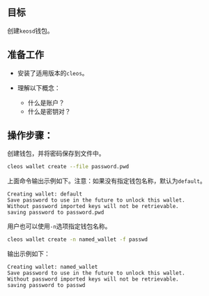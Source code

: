 ## 目标

创建`keosd`钱包。

## 准备工作

* 安装了适用版本的`cleos`。

* 理解以下概念：
  * 什么是账户？
  * 什么是密钥对？


## 操作步骤：

创建钱包，并将密码保存到文件中。

```sh
cleos wallet create --file password.pwd
```

上面命令输出示例如下。注意：如果没有指定钱包名称，默认为`default`。


```console
Creating wallet: default
Save password to use in the future to unlock this wallet.
Without password imported keys will not be retrievable.
saving password to password.pwd
```

用户也可以使用`-n`选项指定钱包名称。


```sh
cleos wallet create -n named_wallet -f passwd
```

输出示例如下：


```console
Creating wallet: named_wallet
Save password to use in the future to unlock this wallet.
Without password imported keys will not be retrievable.
saving password to passwd
```
